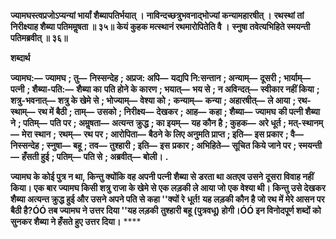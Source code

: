 **ज्यामघस्त्वप्रजोऽप्यन्यां भार्यां शैब्यापतिर्भयात् ।** **नाविन्दच्छत्रुभवनाद्भोज्यां कन्यामहारषीत् ।** **रथस्थां तां निरीक्ष्याह शैब्या पतिममॢषता ॥ ३५॥** **केयं कुहक मत्स्थानं रथमारोपितेति वै ।** **स्नुषा तवेत्यभिहिते स्मयन्ती पतिमब्रवीत् ॥ ३६॥** 

**शब्दार्थ** 

**ज्यामघ:—** **ज्यामघ** **; तु—** **निस्सन्देह** **; अप्रज: अपि—** **यद्यपि नि:सन्तान** **; अन्याम्—** **दूसरी** **; भार्याम्—** **पत्नी** **; शैब्या-पति:—** **शैब्या का** **पति होने के कारण** **; भयात्—** **भय से** **; न अविन्दत्—** **स्वीकार नहीं किया** **; शत्रु-भवनात्—** **शत्रु के खेमे से** **; भोज्याम्—** **वेश्या को** **;** **कन्याम्—** **कन्या** **; अहारषीत्—** **ले आया** **; रथ-स्थाम्—** **रथ में बैठी** **; ताम्—** **उसको** **; निरीक्ष्य—** **देखकर** **; आह—** **कहा** **; शैब्या—** **ज्यामघ** **की पत्नी शैब्या ने** **; पतिम्—** **पति पर** **; अमॢषता—** **अत्यन्त क्रुद्ध** **; का इयम्—** **यह कौन है** **; कुहक—** **अरे धूर्त** **; मत्-स्थानम्—** **मेरा स्थान** **;** **रथम्—** **रथ पर** **; आरोपिता—** **बैठने के लिए अनुमति प्राप्त** **; इति—** **इस प्रकार** **; वै—** **निस्सन्देह** **; स्नुषा—** **बहू** **; तव—** **तुश्हारी** **; इति—** **इस** **प्रकार** **; अभिहिते—** **सूचित किये जाने पर** **; स्मयन्ती—** **हँसती हुई** **; पतिम्—** **पति से** **; अब्रवीत्—** **बोली।** **.** 

**ज्यामघ के कोई पुत्र न था, किन्तु क्योंकि वह अपनी पत्नी शैब्या से डरता था अतएव उसने** **दूसरा विवाह नहीं किया। एक बार ज्यामघ किसी शत्रु राजा के खेमे से एक लड़की ले आया जो** **एक वेश्या थी। किन्तु उसे देखकर शैब्या अत्यन्त क्रुद्ध हुई और उसने अपने पति से कहा ''क्यों रे** **धूर्त! यह लड़की कौन है जो रथ में मेरे आसन पर बैठी है?ÓÓ तब ज्यामघ ने उत्तर दिया ''यह लड़की** **तुश्हारी बहू (पुत्रवधू) होगी।ÓÓ इन विनोदपूर्ण शब्दों को सुनकर शैब्या ने हँसते हुए उत्तर दिया।** **** 